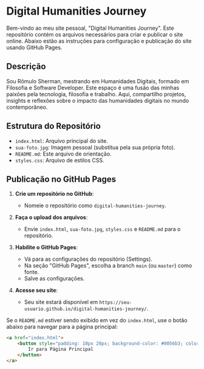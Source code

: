 # Digital Humanities Journey

Bem-vindo ao meu site pessoal, "Digital Humanities Journey". Este repositório contém os arquivos necessários para criar e publicar o site online. Abaixo estão as instruções para configuração e publicação do site usando GitHub Pages.

## Descrição

Sou Rômulo Sherman, mestrando em Humanidades Digitais, formado em Filosofia e Software Developer. Este espaço é uma fusão das minhas paixões pela tecnologia, filosofia e trabalho. Aqui, compartilho projetos, insights e reflexões sobre o impacto das humanidades digitais no mundo contemporâneo.

## Estrutura do Repositório

- `index.html`: Arquivo principal do site.
- `sua-foto.jpg`: Imagem pessoal (substitua pela sua própria foto).
- `README.md`: Este arquivo de orientação.
- `styles.css`: Arquivo de estilos CSS.

## Publicação no GitHub Pages

1. **Crie um repositório no GitHub**:
   - Nomeie o repositório como `digital-humanities-journey`.

2. **Faça o upload dos arquivos**:
   - Envie `index.html`, `sua-foto.jpg`, `styles.css` e `README.md` para o repositório.

3. **Habilite o GitHub Pages**:
   - Vá para as configurações do repositório (Settings).
   - Na seção "GitHub Pages", escolha a branch `main` (ou `master`) como fonte.
   - Salve as configurações.

4. **Acesse seu site**:
   - Seu site estará disponível em `https://seu-usuario.github.io/digital-humanities-journey/`.

Se o `README.md` estiver sendo exibido em vez do `index.html`, use o botão abaixo para navegar para a página principal:

```html
<a href="index.html">
    <button style="padding: 10px 20px; background-color: #0056b3; color: white; border: none; cursor: pointer;">
        Ir para Página Principal
    </button>
</a>
